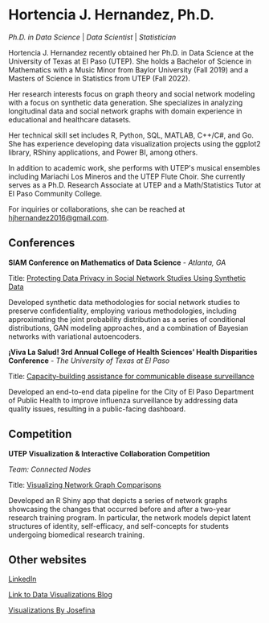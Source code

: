 # Hortencia J. Hernandez, Ph.D.

*Ph.D. in Data Science* | *Data Scientist* | *Statistician*

Hortencia J. Hernandez recently obtained her Ph.D. in Data Science at the University of Texas at El Paso (UTEP). She holds a Bachelor of Science in Mathematics with a Music Minor from Baylor University (Fall 2019) and a Masters of Science in Statistics from UTEP (Fall 2022).

Her research interests focus on graph theory and social network modeling with a focus on synthetic data generation. She specializes in analyzing longitudinal data and social network graphs with domain experience in educational and healthcare datasets. 


Her technical skill set includes R, Python, SQL, MATLAB, C++/C#, and Go. She has experience developing data visualization projects using the ggplot2 library, RShiny applications, and Power BI, among others.

In addition to academic work, she performs with UTEP's musical ensembles including Mariachi Los Mineros and the UTEP Flute Choir. She currently serves as a Ph.D. Research Associate at UTEP and a Math/Statistics Tutor at El Paso Community College.

For inquiries or collaborations, she can be reached at hjhernandez2016@gmail.com.

## Conferences
**SIAM Conference on Mathematics of Data Science** - *Atlanta, GA*

Title: [Protecting Data Privacy in Social Network Studies Using Synthetic Data](https://hjhernandez.shinyapps.io/siam2024/)

Developed synthetic data methodologies for social network studies to preserve confidentiality, employing various methodologies, including approximating the joint probability distribution as a series of conditional distributions, GAN modeling approaches, and a combination of Bayesian networks with variational autoencoders.

**¡Viva La Salud! 3rd Annual College of Health Sciences’ Health Disparities Conference** - *The University of Texas at El Paso*

Title: [Capacity-building assistance for communicable disease surveillance](https://hjhernandez.shinyapps.io/VivaLaSaludApp/)

Developed an end-to-end data pipeline for the City of El Paso Department of Public Health to improve influenza surveillance by addressing data quality issues, resulting in a public-facing dashboard.

## Competition
**UTEP Visualization & Interactive Collaboration Competition**

*Team: Connected Nodes*

Title: [Visualizing Network Graph Comparisons](https://hjhernandez.shinyapps.io/DataVis/)

Developed an R Shiny app that depicts a series of network graphs showcasing the changes that occurred before and after a two-year research training program. In particular, the network models depict latent structures of identity, self-efficacy, and self-concepts for students undergoing biomedical research training.

## Other websites
[LinkedIn](https://www.linkedin.com/in/hortencia-hernandez)

[Link to Data Visualizations Blog](https://hjhernandezdataviz.blogspot.com/)

[Visualizations By Josefina](https://visualizationsbyjosefina.wordpress.com)

<!---
hjhernandez3/hjhernandez3 is a ✨ special ✨ repository because its `README.md` (this file) appears on your GitHub profile.
You can click the Preview link to take a look at your changes.
---
